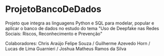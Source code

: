 # ProjetoBancoDeDados
Projeto que integra as linguagens Python e SQL para modelar, popular e aplicar o banco de dados no estudo do tema "Uso de Deepfake nas Redes Sociais: Riscos, Reconhecimento e Prevenção"

Colaboradores: Chris Araújo Felipe Souza / Guilherme Azevedo Horn / Lucas de Lima Guarnieri / Joshua Matheus Ramos da Silva
